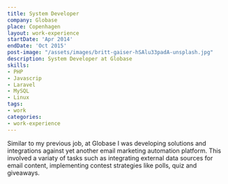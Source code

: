 ```yaml
---
title: System Developer
company: Globase
place: Copenhagen
layout: work-experience
startDate: 'Apr 2014'
endDate: 'Oct 2015'
post-image: "/assets/images/britt-gaiser-hSAlu33padA-unsplash.jpg"
description: System Developer at Globase
skills:
- PHP
- Javascrip
- Laravel
- MySQL
- Linux
tags:
- work
categories:
- work-experience
---
```


Similar to my previous job, at Globase I was developing solutions and integrations against yet another email marketing automation platform. This involved a variaty of tasks such as integrating external data sources for email content, implementing contest strategies like polls, quiz and giveaways.

